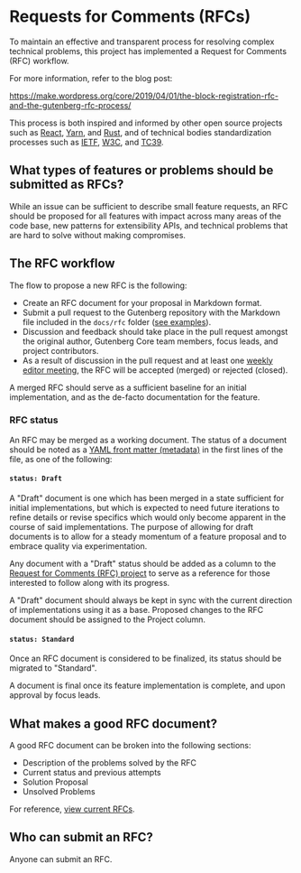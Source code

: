 # Requests for Comments (RFCs)

To maintain an effective and transparent process for resolving complex technical problems, this project has implemented a Request for Comments (RFC) workflow.

For more information, refer to the blog post:

https://make.wordpress.org/core/2019/04/01/the-block-registration-rfc-and-the-gutenberg-rfc-process/

This process is both inspired and informed by other open source projects such as [React](https://github.com/reactjs/rfcs), [Yarn](https://github.com/yarnpkg/rfcs), and [Rust](https://github.com/rust-lang/rfcs), and of technical bodies standardization processes such as [IETF](https://tools.ietf.org/html/rfc2026), [W3C](https://www.w3.org/2004/02/Process-20040205/tr.html), and [TC39](https://tc39.github.io/process-document/).

## What types of features or problems should be submitted as RFCs?

While an issue can be sufficient to describe small feature requests, an RFC should be proposed for all features with impact across many areas of the code base, new patterns for extensibility APIs, and technical problems that are hard to solve without making compromises.

## The RFC workflow

The flow to propose a new RFC is the following:

- Create an RFC document for your proposal in Markdown format.
- Submit a pull request to the Gutenberg repository with the Markdown file included in the `docs/rfc` folder ([see examples](/docs/rfcs/)).
- Discussion and feedback should take place in the pull request amongst the original author, Gutenberg Core team members, focus leads, and project contributors.
- As a result of discussion in the pull request and at least one [weekly editor meeting](https://make.wordpress.org/meetings/), the RFC will be accepted (merged) or rejected (closed).

A merged RFC should serve as a sufficient baseline for an initial implementation, and as the de-facto documentation for the feature.

### RFC status

An RFC may be merged as a working document. The status of a document should be noted as a [YAML front matter (metadata)](https://github.blog/2013-09-27-viewing-yaml-metadata-in-your-documents/) in the first lines of the file, as one of the following:

#### `status: Draft`

A "Draft" document is one which has been merged in a state sufficient for initial implementations, but which is expected to need future iterations to refine details or revise specifics which would only become apparent in the course of said implementations. The purpose of allowing for draft documents is to allow for a steady momentum of a feature proposal and to embrace quality via experimentation.

Any document with a "Draft" status should be added as a column to the [Request for Comments (RFC) project](https://github.com/WordPress/gutenberg/projects/26) to serve as a reference for those interested to follow along with its progress.

A "Draft" document should always be kept in sync with the current direction of implementations using it as a base. Proposed changes to the RFC document should be assigned to the Project column.

#### `status: Standard`

Once an RFC document is considered to be finalized, its status should be migrated to "Standard".

A document is final once its feature implementation is complete, and upon approval by focus leads.

## What makes a good RFC document?

A good RFC document can be broken into the following sections:

- Description of the problems solved by the RFC
- Current status and previous attempts
- Solution Proposal
- Unsolved Problems

For reference, [view current RFCs](/docs/rfcs/).

## Who can submit an RFC?

Anyone can submit an RFC.
